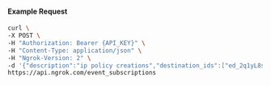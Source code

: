 <!-- Code generated for API Clients. DO NOT EDIT. -->

#### Example Request

```bash
curl \
-X POST \
-H "Authorization: Bearer {API_KEY}" \
-H "Content-Type: application/json" \
-H "Ngrok-Version: 2" \
-d '{"description":"ip policy creations","destination_ids":["ed_2q1yL8sD7HC1fxzbiKxw6a4pmVF"],"metadata":"{\"environment\": \"staging\"}","sources":[{"type":"ip_policy_created.v0"}]}' \
https://api.ngrok.com/event_subscriptions
```
